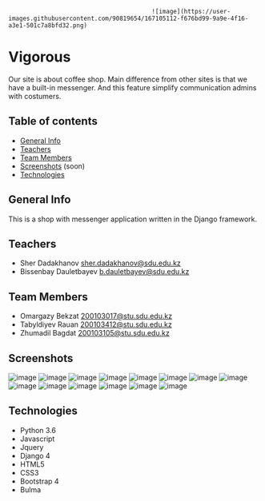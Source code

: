                                             ![image](https://user-images.githubusercontent.com/90819654/167105112-f676bd99-9a9e-4f16-a3e1-501c7a8bfd32.png)


# Vigorous
Our site is about coffee shop. Main difference from other sites is that we have a built-in messenger. And this feature simplify communication admins with costumers.
## Table of contents

* [General Info](#general-info)
* [Teachers](#teachers)
* [Team Members](#team-members)
* [Screenshots](#screenshots) (soon)
* [Technologies](#technologies)

## General Info

This is a shop with messenger application written in the Django framework.

## Teachers

* Sher Dadakhanov sher.dadakhanov@sdu.edu.kz
* Bissenbay Dauletbayev b.dauletbayev@sdu.edu.kz

## Team Members
* Omargazy Bekzat 200103017@stu.sdu.edu.kz
* Tabyldiyev Rauan 200103412@stu.sdu.edu.kz
* Zhumadil Bagdat 200103105@stu.sdu.edu.kz


## Screenshots
![image](https://user-images.githubusercontent.com/90819654/167103095-9139a30a-447b-4574-8483-7585be77e78d.png)
![image](https://user-images.githubusercontent.com/90819654/167103134-4e12aeeb-6fbc-4897-a687-45d87565ebeb.png)
![image](https://user-images.githubusercontent.com/90819654/167103167-de53d967-2ef4-4f7b-b8b4-57138695275a.png)
![image](https://user-images.githubusercontent.com/90819654/167103206-11a6a175-f6d8-46e2-bb78-759af0225dfc.png)
![image](https://user-images.githubusercontent.com/90819654/167103252-be747829-b77f-4726-9e57-6cd2b4c11aff.png)
![image](https://user-images.githubusercontent.com/90819654/167103289-dffd9d08-1e84-41d8-ba07-d08ae8b252d0.png)
![image](https://user-images.githubusercontent.com/90819654/167103333-4dfffa7a-fc6c-4fa3-8bcf-e8a9569dc16d.png)
![image](https://user-images.githubusercontent.com/90819654/167103371-6fec9e53-6a97-436a-b146-95ca4aa001b1.png)
![image](https://user-images.githubusercontent.com/90819654/167103406-101db621-d890-4d03-b312-4e74be1db5e8.png)
![image](https://user-images.githubusercontent.com/90819654/167104062-01ebbdf6-efff-47b7-aa68-f77dc5961e39.png)
![image](https://user-images.githubusercontent.com/90819654/167104081-753e175e-5220-4c0d-a86c-89ba288048d9.png)
![image](https://user-images.githubusercontent.com/90819654/167104494-a1219fb0-bb74-4a75-9963-b6a131bb73b1.png)
![image](https://user-images.githubusercontent.com/90819654/167104529-e3aad9be-da08-4f78-b4db-14429ad77fb1.png)
![image](https://user-images.githubusercontent.com/90819654/167104700-4d91731b-c6d2-4f22-8ab9-899c12d08fba.png)



## Technologies

* Python 3.6
* Javascript
* Jquery
* Django 4
* HTML5
* CSS3
* Bootstrap 4
* Bulma
